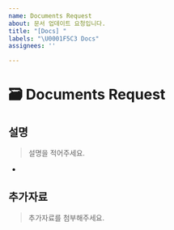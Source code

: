 ```yaml
---
name: Documents Request
about: 문서 업데이트 요청입니다.
title: "[Docs] "
labels: "\U0001F5C3️ Docs"
assignees: ''

---
```


#  🗃️ Documents Request

## 설명

> 설명을 적어주세요.

- 

## 추가자료

> 추가자료를 첨부해주세요.
